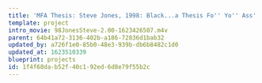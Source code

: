 ```yaml
---
title: 'MFA Thesis: Steve Jones, 1998: Black...a Thesis Fo'' Yo'' Ass'
template: project
intro_movie: 98JonesSteve-2.00-1623426507.m4v
parent: 64b41a72-3136-402b-a186-72836d1bab32
updated_by: a726f1e0-85b0-48e3-939b-db6b8482c1d0
updated_at: 1623510339
blueprint: projects
id: 1f4f68da-b52f-40c1-92ed-6d8e79f55b2c
---
```

